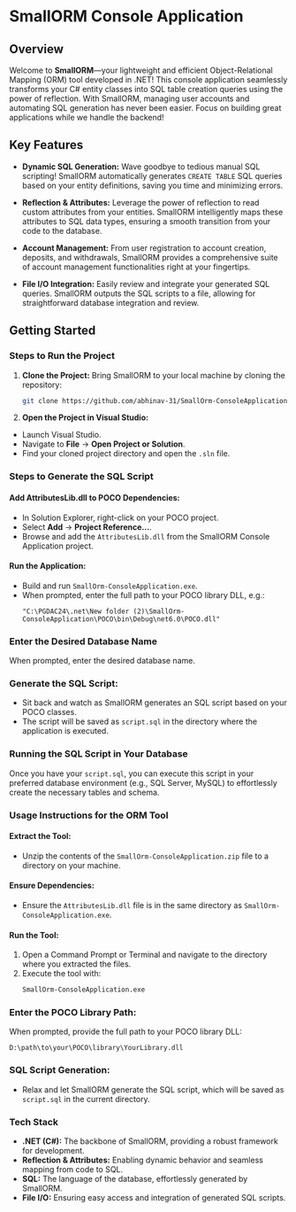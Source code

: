 # SmallORM Console Application

## Overview

Welcome to **SmallORM**—your lightweight and efficient Object-Relational Mapping (ORM) tool developed in .NET! This console application seamlessly transforms your C# entity classes into SQL table creation queries using the power of reflection. With SmallORM, managing user accounts and automating SQL generation has never been easier. Focus on building great applications while we handle the backend!

## Key Features

- **Dynamic SQL Generation:** Wave goodbye to tedious manual SQL scripting! SmallORM automatically generates `CREATE TABLE` SQL queries based on your entity definitions, saving you time and minimizing errors.

- **Reflection & Attributes:** Leverage the power of reflection to read custom attributes from your entities. SmallORM intelligently maps these attributes to SQL data types, ensuring a smooth transition from your code to the database.

- **Account Management:** From user registration to account creation, deposits, and withdrawals, SmallORM provides a comprehensive suite of account management functionalities right at your fingertips.

- **File I/O Integration:** Easily review and integrate your generated SQL queries. SmallORM outputs the SQL scripts to a file, allowing for straightforward database integration and review.

## Getting Started

### Steps to Run the Project

1. **Clone the Project:**
   Bring SmallORM to your local machine by cloning the repository:
   ```bash
   git clone https://github.com/abhinav-31/SmallOrm-ConsoleApplication.git
2. **Open the Project in Visual Studio:**
- Launch Visual Studio.
- Navigate to **File** -> **Open Project or Solution**.
- Find your cloned project directory and open the `.sln` file.

### Steps to Generate the SQL Script

#### Add AttributesLib.dll to POCO Dependencies:
- In Solution Explorer, right-click on your POCO project.
- Select **Add** -> **Project Reference...**.
- Browse and add the `AttributesLib.dll` from the SmallORM Console Application project.

#### Run the Application:
- Build and run `SmallOrm-ConsoleApplication.exe`.
- When prompted, enter the full path to your POCO library DLL, e.g.:
  ```plaintext
  "C:\PGDAC24\.net\New folder (2)\SmallOrm-ConsoleApplication\POCO\bin\Debug\net6.0\POCO.dll"
### Enter the Desired Database Name
When prompted, enter the desired database name.

### Generate the SQL Script:
- Sit back and watch as SmallORM generates an SQL script based on your POCO classes.
- The script will be saved as `script.sql` in the directory where the application is executed.

### Running the SQL Script in Your Database
Once you have your `script.sql`, you can execute this script in your preferred database environment (e.g., SQL Server, MySQL) to effortlessly create the necessary tables and schema.

### Usage Instructions for the ORM Tool

#### Extract the Tool:
- Unzip the contents of the `SmallOrm-ConsoleApplication.zip` file to a directory on your machine.

#### Ensure Dependencies:
- Ensure the `AttributesLib.dll` file is in the same directory as `SmallOrm-ConsoleApplication.exe`.

#### Run the Tool:
1. Open a Command Prompt or Terminal and navigate to the directory where you extracted the files.
2. Execute the tool with:
   ```bash
   SmallOrm-ConsoleApplication.exe
### Enter the POCO Library Path:
When prompted, provide the full path to your POCO library DLL:
```plaintext
D:\path\to\your\POCO\library\YourLibrary.dll
```
### SQL Script Generation:
- Relax and let SmallORM generate the SQL script, which will be saved as `script.sql` in the current directory.

### Tech Stack
- **.NET (C#):** The backbone of SmallORM, providing a robust framework for development.
- **Reflection & Attributes:** Enabling dynamic behavior and seamless mapping from code to SQL.
- **SQL:** The language of the database, effortlessly generated by SmallORM.
- **File I/O:** Ensuring easy access and integration of generated SQL scripts.
